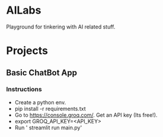 # AILabs
Playground for tinkering with AI related stuff.

# Projects
## Basic ChatBot App
### Instructions
- Create a python env.
- pip install -r requirements.txt
- Go to https://console.groq.com/. Get an API key (Its free!).
- export GROQ_API_KEY=<API_KEY>
- Run ' streamlit run main.py'


